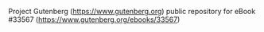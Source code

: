 Project Gutenberg (https://www.gutenberg.org) public repository for eBook #33567 (https://www.gutenberg.org/ebooks/33567)
